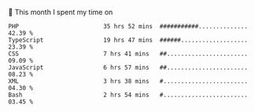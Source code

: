 📅 This month I spent my time on

<!--START_SECTION:waka-->

```text
PHP                        35 hrs 52 mins  ###########..............   42.39 %
TypeScript                 19 hrs 47 mins  ######...................   23.39 %
CSS                        7 hrs 41 mins   ##.......................   09.09 %
JavaScript                 6 hrs 57 mins   ##.......................   08.23 %
XML                        3 hrs 38 mins   #........................   04.30 %
Bash                       2 hrs 54 mins   #........................   03.45 %
```

<!--END_SECTION:waka-->

